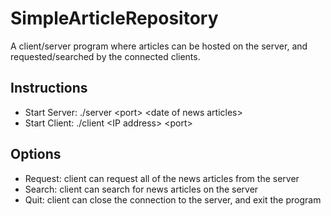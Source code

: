 # SimpleArticleRepository
A client/server program where articles can be hosted on the server, and requested/searched by the connected clients.
## Instructions
- Start Server: ./server \<port\> \<date of news articles\>
- Start Client: ./client \<IP address\> \<port\>
## Options
- Request: client can request all of the news articles from the server
- Search: client can search for news articles on the server
- Quit: client can close the connection to the server, and exit the program
